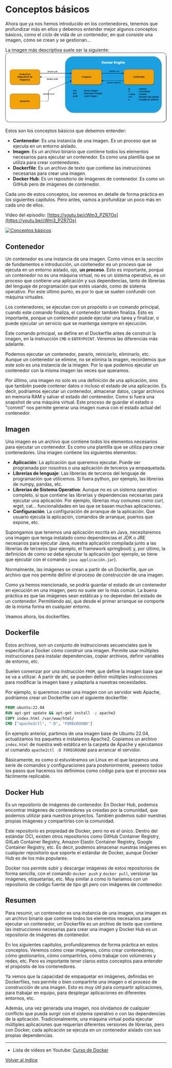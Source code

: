 # Conceptos básicos 
Ahora que ya nos hemos introducido en los contenedores, tenemos que profundizar más en ellos y debemos entender mejor algunos conceptos básicos, como el ciclo de vida de un contenedor, en qué consiste una imagen, cómo se crean y se gestionan...

La imagen más descriptiva suele ser la siguiente:
![](diagramas/workflow.drawio.png)

Estos son los conceptos básicos que debemos entender:
* **Contenedor**: Es una instancia de una imagen. Es un proceso que se ejecuta en un entorno aislado.
* **Imagen**: Es un archivo binario que contiene todos los elementos necesarios para ejecutar un contenedor. Es como una plantilla que se utiliza para crear contenedores.
* **Dockerfile**: Es un archivo de texto que contiene las instrucciones necesarias para crear una imagen.
* **Docker Hub**: Es un repositorio de imágenes de contenedor. Es como un GitHub pero de imágenes de contenedor.

Cada uno de estos conceptos, los veremos en detalle de forma práctica en los siguientes capítulos. Pero antes, vamos a profundizar un poco más en cada uno de ellos.

Vídeo del episodio:
[https://youtu.be/cWm3_PZR7Os](https://youtu.be/cWm3_PZR7Os)

[![Conceptos básicos](https://img.youtube.com/vi/cWm3_PZR7Os/0.jpg)](https://www.youtube.com/watch?v=cWm3_PZR7Os)


## Contenedor
Un contenedor es una instancia de una imagen. Como vimos en la sección de fundamentos e introducción, un contenedor es un proceso que se ejecuta en un entorno aislado, ojo, **un proceso**. Esto es importante, porque un contenedor no es una máquina virtual, no es un sistema operativo, es un proceso que contiene una aplicación y sus dependencias, tanto de librerías del lenguaje de programación que estés usando, como de sistema operativo. Por este último punto, es por lo que se suelen confundir con máquina virtuales. 

Los contenedores, se ejecutan con un propósito o un comando principal, cuando este comando finaliza, el contenedor también finaliza. Esto es importante, porque un contenedor puede ejecutar una tarea y finalizar, o puede ejecutar un servicio que se mantenga siempre en ejecución.

Este comando principal, se define en el Dockerfile antes de construir la imagen, en la instrucción `CMD` o `ENTRYPOINT`. Veremos las diferencias más adelante.

Podemos ejecutar un contenedor, pararlo, reiniciarlo, eliminarlo, etc. Aunque un contenedor se elimine, no se elimina la imagen, recordemos que este solo es una instancia de la imagen. Por lo que podemos ejecutar un contenedor con la misma imagen las veces que queramos.

Por último, una imagen no solo es una definición de una aplicación, sino que también puede contener datos o incluso el estado de una aplicación. Es decir, podríamos ejecutar un contenedor, almacenar datos, cargar archivos en memoria RAM y salvar el estado del contenedor. Como si fuera una snapshot de una máquina virtual. Este proceso de guardar el estado o "commit" nos permite generar una imagen nueva con el estado actual del contenedor.

## Imagen
Una imagen es un archivo que contiene todos los elementos necesarios para ejecutar un contenedor. Es como una plantilla que se utiliza para crear contenedores. Una imagen contiene los siguientes elementos:
* **Aplicación**: La aplicación que queremos ejecutar. Puede ser programada por nosotros o una aplicación de terceros ya empaquetada.
* **Librerías de lenguaje**: Las librerías de terceros del lenguaje de programación que utilicemos. Si fuera python, por ejemplo, las librerías de numpy, pandas, etc.
* **Librerías de Sistema Operativo**: Aunque no es un sistema operativo completo, si que contiene las librerías y dependencias necesarias para ejecutar una aplicación. Por ejemplo, librerías muy comunes como curl, wget, cat... funcionalidades en las que se basan muchas aplicaciones.
* **Configuración**: La configuración de arranque de la aplicación. Que usuario ejecuta la aplicación, comandos de arranque, puertos que expone, etc.

Supongamos que tenemos una aplicación escrita en Java, necesitaremos una imagen que tenga instalado como dependencias el JDK o JRE necesarios para ejecutar Java, nuestra aplicación compilada junto a las librerías de terceros (por ejemplo, el framework springboot) y, por último, la definición de como se debe ejecutar la aplicación (por ejemplo, se tiene que ejecutar con el comando `java applicación.jar`).

Normalmente, las imágenes se crean a partir de un Dockerfile, que un archivo que nos permite definir el proceso de construcción de una imagen.

Como ya hemos mencionado, se podría guardar el estado de un contenedor en ejecución en una imagen, pero no suele ser lo más común. La buena práctica es que las imágenes sean estáticas y no dependan del estado de un contenedor. Permitiendo así, que desde el primer arranque se comporte de la misma forma en cualquier entorno.

Veamos ahora, los dockerfiles.

## Dockerfile
Estos archivos, son un conjunto de instrucciones secuenciales que le especifican a Docker cómo construir una imagen. Permite usar múltiples instrucciones para instalar dependencias, copiar archivos, definir variables de entorno, etc.

Suelen comenzar por una instrucción `FROM`, que define la imagen base que se va a utilizar. A partir de ahí, se pueden definir múltiples instrucciones para modificar la imagen base y adaptarla a nuestras necesidades.

Por ejemplo, si queremos crear una imagen con un servidor web Apache, podríamos crear un Dockerfile con el siguiente dockerfile:
```Dockerfile
FROM ubuntu:22.04
RUN apt-get update && apt-get install -y apache2
COPY index.html /var/www/html/
CMD ["apache2ctl", "-D", "FOREGROUND"]
```
En ejemplo anterior, partimos de una imagen base de Ubuntu 22.04, actualizamos los paquetes e instalamos Apache2. Copiamos un archivo `index.html` de nuestra web estática en la carpeta de Apache y ejecutamos el comando `apache2ctl -D FOREGROUND` para arrancar el servidor.

Básicamente, es como si estuviéramos un Linux en el que lanzamos una serie de comandos y configuraciones para posteriormente, peeeero todos los pasos que hacemos los definimos como código para que el proceso sea fácilmente replicable.

## Docker Hub
Es un repositorio de imágenes de contenedor. En Docker Hub, podemos encontrar imágenes de contenedores ya creadas por la comunidad, que podemos utilizar para nuestros proyectos. También podemos subir nuestras propias imágenes y compartirlas con la comunidad.

Este repositorio es propiedad de Docker, pero no es el único. Dentro del estándar OCI, existen otros repositorios como GitHub Container Registry, GitLab Container Registry, Amazon Elastic Container Registry, Google Container Registry, etc. Es decir, podemos almacenar nuestras imágenes en cualquier repositorio que soporte el estándar de Docker, aunque Docker Hub es de los más populares. 

Docker nos permite subir y descargar imágenes de estos repositorios de forma sencilla, con el comando `docker push` y `docker pull`, versionar las imágenes, etiquetarlas, etc. Muy similar a como lo haríamos con un repositorio de código fuente de tipo git pero con imágenes de contenedor.

## Resumen
Para resumir, un contenedor es una instancia de una imagen, una imagen es un archivo binario que contiene todos los elementos necesarios para ejecutar un contenedor, un Dockerfile es un archivo de texto que contiene las instrucciones necesarias para crear una imagen y Docker Hub es un repositorio de imágenes de contenedor.


En los siguientes capítulos, profundizaremos de forma práctica en estos conceptos. Veremos cómo crear imágenes, cómo crear contenedores, cómo gestionarlos, cómo compartirlos, cómo trabajar con volúmenes y redes, etc. Pero es importante tener claros estos conceptos para entender el propósito de los contenedores.

Ya vemos que la capacidad de empaquetar en imágenes, definidas en Dockerfiles, nos permite o bien compartirte una imagen o el proceso de construcción de una imagen. Esto es muy útil para compartir aplicaciones, para trabajar en equipo, para desplegar aplicaciones en diferentes entornos, etc.

Además, una vez generada una imagen, nos olvidamos de cualquier conflicto que pueda surgir con el sistema operativo o con las dependencias de la aplicación. Tradicionalmente, una máquina virtual podía ejecutar múltiples aplicaciones que requerían diferentes versiones de librerías, pero con Docker, cada aplicación se ejecuta en un contenedor aislado con sus propias dependencias.



---
* Lista de vídeos en Youtube: [Curso de Docker](https://www.youtube.com/playlist?list=PLQhxXeq1oc2n7YnjRhq7qVMzZWtDY7Zz0)

[Volver al índice](README.md#índice)